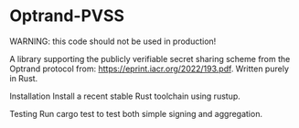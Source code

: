 # Optrand-PVSS

WARNING: this code should not be used in production!

A library supporting the publicly verifiable secret sharing scheme from the Optrand protocol from: https://eprint.iacr.org/2022/193.pdf. Written purely in Rust.

Installation
Install a recent stable Rust toolchain using rustup.

Testing
Run cargo test to test both simple signing and aggregation.
